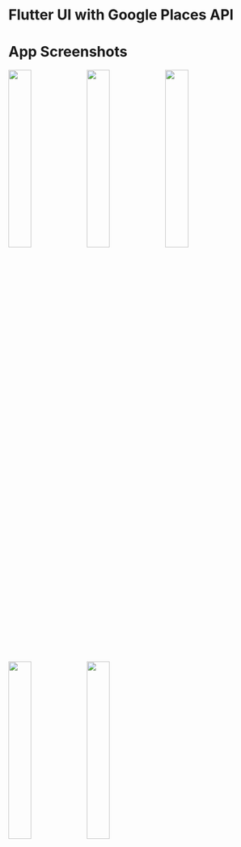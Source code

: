 # Flutter UI with Google Places API

# App Screenshots

<img src="https://github.com/FreeDurk/flutter_places/assets/75711556/f2b45eae-8667-460b-a8ce-9c58547fae1b" width=30% height=30%>
<img src="https://github.com/FreeDurk/flutter_places/assets/75711556/31a68f08-a936-4883-b368-7a9191ca3d37" width=30% height=30%>
<img src="https://github.com/FreeDurk/flutter_places/assets/75711556/05a9399a-d21b-4d60-a8f1-2184799455b5" width=30% height=30%>
<img src="https://github.com/FreeDurk/flutter_places/assets/75711556/b494503f-67f9-42d4-873a-b24c023c946e" width=30% height=30%>
<img src="https://github.com/FreeDurk/flutter_places/assets/75711556/4166e1b4-932f-49a6-b76e-3b78799531ca" width=30% height=30%>
